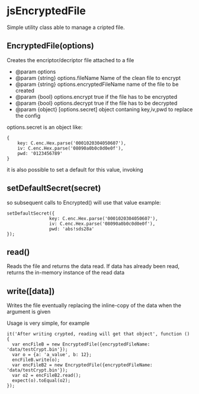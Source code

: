 # jsEncryptedFile
Simple utility class able to manage a cripted file.



## EncryptedFile(options) ##
Creates the encriptor/decriptor file attached to a file

   * @param options
   * @param {string} options.fileName Name of the clean file to encrypt
   * @param {string} options.encryptedFileName name of the file to be created
   * @param {bool} options.encrypt true if the file has to be encrypted
   * @param {bool} options.decrypt true if the file has to be decrypted
   * @param {object} [options.secret] object contaning key,iv,pwd to replace the config 

options.secret is an object like:

    {
    	key: C.enc.Hex.parse('0001020304050607'),
    	iv: C.enc.Hex.parse('08090a0b0c0d0e0f'),
    	pwd: '0123456789'
    }

it is also possible to set a default for this value, invoking

## setDefaultSecret(secret) ##
so subsequent calls to Encrypted() will use that value
example:

    setDefaultSecret({
    				key: C.enc.Hex.parse('0001020304050607'),
    				iv: C.enc.Hex.parse('08090a0b0c0d0e0f'),
    				pwd: 'abs!sds28a'
    });
    
## read() ##
Reads the file and returns the data read. If data has already been read, returns the in-memory instance of the read data



## write([data]) ##
Writes the file eventually replacing the inline-copy of the data when the argument is given


Usage is very simple, for example

    it('After writing crypted, reading will get that object', function () {
      var encFileB = new EncryptedFile({encryptedFileName: 'data/testCrypt.bin'});
      var o = {a: 'a_value', b: 12};
      encFileB.write(o);
      var encFileB2 = new EncryptedFile({encryptedFileName: 'data/testCrypt.bin'});
      var o2 = encFileB2.read();
      expect(o).toEqual(o2);
    });